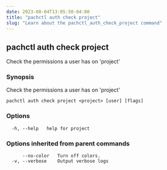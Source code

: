 ```yaml
---
date: 2023-08-04T13:05:50-04:00
title: "pachctl auth check project"
slug: "Learn about the pachctl_auth_check_project command"
---
```


## pachctl auth check project

Check the permissions a user has on 'project'

### Synopsis

Check the permissions a user has on 'project'

```
pachctl auth check project <project> [user] [flags]
```

### Options

```
  -h, --help   help for project
```

### Options inherited from parent commands

```
      --no-color   Turn off colors.
  -v, --verbose    Output verbose logs
```
